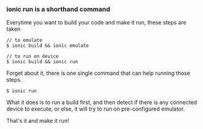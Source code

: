 ### ionic run is a shorthand command

Everytime you want to build your code and make it run, these steps are taken

```
// to emulate
$ ionic build && ionic emulate

// to run on device
$ ionic build && ionic run
```

Forget about it, there is one single command that can help running those steps.

```
$ ionic run
```

What it does is to run a build first, and then detect if there is any connected device to execute, or else, it will try to run on pre-configured emulator.

That's it and make it run!
